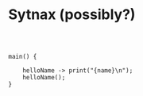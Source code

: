 # Sytnax (possibly?)
```



main() {
    
    helloName -> print("{name}\n");
    helloName();
}
```
